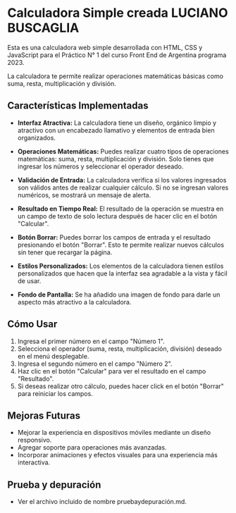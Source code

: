 # Calculadora Simple creada LUCIANO BUSCAGLIA

Esta es una calculadora web simple desarrollada con HTML, CSS y JavaScript para el Práctico N° 1 del curso Front End de Argentina programa 2023. 

La calculadora te permite realizar operaciones matemáticas básicas como suma, resta, multiplicación y división.

## Características Implementadas

- **Interfaz Atractiva:** La calculadora tiene un diseño, orgánico limpio y atractivo con un encabezado llamativo y elementos de entrada bien organizados.

- **Operaciones Matemáticas:** Puedes realizar cuatro tipos de operaciones matemáticas: suma, resta, multiplicación y división. Solo tienes que ingresar los números y seleccionar el operador deseado.

- **Validación de Entrada:** La calculadora verifica si los valores ingresados son válidos antes de realizar cualquier cálculo. Si no se ingresan valores numéricos, se mostrará un mensaje de alerta.

- **Resultado en Tiempo Real:** El resultado de la operación se muestra en un campo de texto de solo lectura después de hacer clic en el botón "Calcular".

- **Botón Borrar:** Puedes borrar los campos de entrada y el resultado presionando el botón "Borrar". Esto te permite realizar nuevos cálculos sin tener que recargar la página.

- **Estilos Personalizados:** Los elementos de la calculadora tienen estilos personalizados que hacen que la interfaz sea agradable a la vista y fácil de usar.

- **Fondo de Pantalla:** Se ha añadido una imagen de fondo para darle un aspecto más atractivo a la calculadora.

## Cómo Usar

1. Ingresa el primer número en el campo "Número 1".
2. Selecciona el operador (suma, resta, multiplicación, división) deseado en el menú desplegable.
3. Ingresa el segundo número en el campo "Número 2".
4. Haz clic en el botón "Calcular" para ver el resultado en el campo "Resultado".
5. Si deseas realizar otro cálculo, puedes hacer click en el botón "Borrar" para reiniciar los campos.

## Mejoras Futuras

- Mejorar la experiencia en dispositivos móviles mediante un diseño responsivo.
- Agregar soporte para operaciones más avanzadas.
- Incorporar animaciones y efectos visuales para una experiencia más interactiva.


## Prueba y depuración

- Ver el archivo incluido de nombre pruebaydepuración.md.

